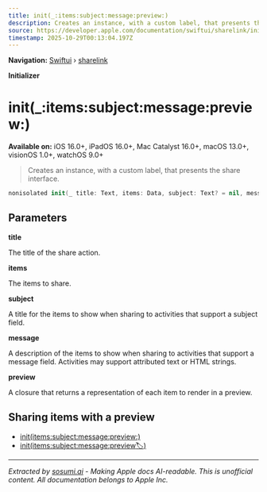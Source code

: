 ```yaml
---
title: init(_:items:subject:message:preview:)
description: Creates an instance, with a custom label, that presents the share interface.
source: https://developer.apple.com/documentation/swiftui/sharelink/init(_:items:subject:message:preview:)
timestamp: 2025-10-29T00:13:04.197Z
---
```


**Navigation:** [Swiftui](/documentation/swiftui) › [sharelink](/documentation/swiftui/sharelink)

**Initializer**

# init(_:items:subject:message:preview:)

**Available on:** iOS 16.0+, iPadOS 16.0+, Mac Catalyst 16.0+, macOS 13.0+, visionOS 1.0+, watchOS 9.0+

> Creates an instance, with a custom label, that presents the share interface.

```swift
nonisolated init(_ title: Text, items: Data, subject: Text? = nil, message: Text? = nil, preview: @escaping (Data.Element) -> SharePreview<PreviewImage, PreviewIcon>)
```

## Parameters

**title**

The title of the share action.



**items**

The items to share.



**subject**

A title for the items to show when sharing to activities that support a subject field.



**message**

A description of the items to show when sharing to activities that support a message field. Activities may support attributed text or HTML strings.



**preview**

A closure that returns a representation of each item to render in a preview.



## Sharing items with a preview

- [init(items:subject:message:preview:)](/documentation/swiftui/sharelink/init(items:subject:message:preview:))
- [init(items:subject:message:preview:label:)](/documentation/swiftui/sharelink/init(items:subject:message:preview:label:))

---

*Extracted by [sosumi.ai](https://sosumi.ai) - Making Apple docs AI-readable.*
*This is unofficial content. All documentation belongs to Apple Inc.*

